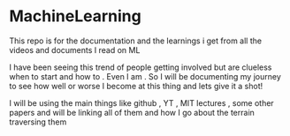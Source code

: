 # MachineLearning
This repo is for the documentation and the learnings i get from all the videos and documents I read on ML

I have been seeing this trend of people getting involved but are clueless when to start and how to .
Even I am . So I will be documenting my journey to see how well or worse I become at this thing and lets give it a shot!

I will be using the main things like github , YT , MIT lectures , some other papers and will be linking all of them and how I go about the terrain traversing them 

